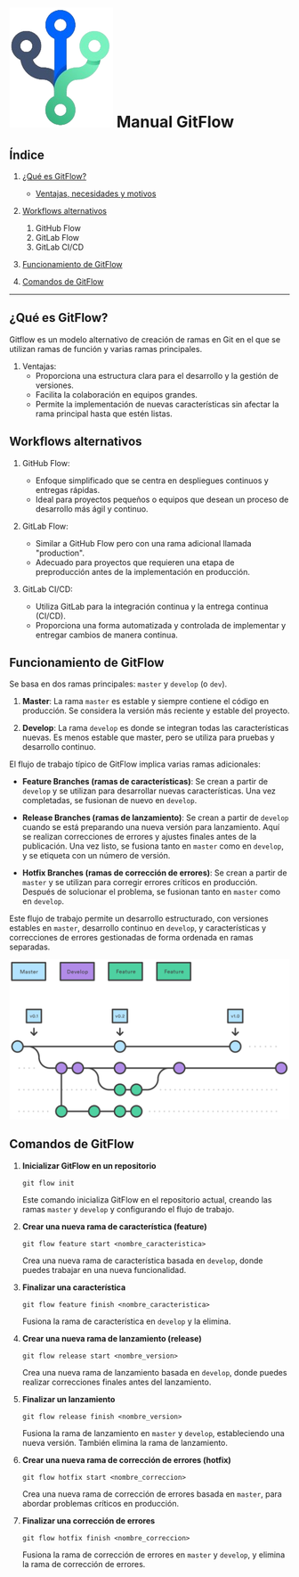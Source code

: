 # ![Imagen de GitFlow](../assets/git-flow.png "GitFlow") Manual GitFlow

## Índice

1. [¿Qué es GitFlow?](#qué-es-gitflow)
   - [Ventajas, necesidades y motivos](ventajas-necesidades-y-motivos)

2. [Workflows alternativos](#workflows-alternativos)
   1. GitHub Flow
   2. GitLab Flow
   3. GitLab CI/CD
  
3. [Funcionamiento de GitFlow](#funcionamiento-de-gitflow)

4. [Comandos de GitFlow](#comandos-de-gitflow)

---

## ¿Qué es GitFlow?

Gitflow es un modelo alternativo de creación de ramas en Git en el que se utilizan ramas de función y varias ramas principales.

1. Ventajas:
   - Proporciona una estructura clara para el desarrollo y la gestión de versiones.
   - Facilita la colaboración en equipos grandes.
   - Permite la implementación de nuevas características sin afectar la rama principal hasta que estén listas.

## Workflows alternativos
1. GitHub Flow:
   - Enfoque simplificado que se centra en despliegues continuos y entregas rápidas.
   - Ideal para proyectos pequeños o equipos que desean un proceso de desarrollo más ágil y continuo.

2. GitLab Flow:
   - Similar a GitHub Flow pero con una rama adicional llamada "production".
   - Adecuado para proyectos que requieren una etapa de preproducción antes de la implementación en producción.

3. GitLab CI/CD:
   - Utiliza GitLab para la integración continua y la entrega continua (CI/CD).
   - Proporciona una forma automatizada y controlada de implementar y entregar cambios de manera continua.

## Funcionamiento de GitFlow

Se basa en dos ramas principales: `master` y `develop` (o `dev`).

1. **Master**:
   La rama `master` es estable y siempre contiene el código en producción. Se considera la versión más reciente y estable del proyecto.

2. **Develop**:
   La rama `develop` es donde se integran todas las características nuevas. Es menos estable que master, pero se utiliza para pruebas y desarrollo
   continuo.

El flujo de trabajo típico de GitFlow implica varias ramas adicionales:

- **Feature Branches (ramas de características)**:
  Se crean a partir de `develop` y se utilizan para desarrollar nuevas características. Una vez completadas, se fusionan de nuevo en `develop`.

- **Release Branches (ramas de lanzamiento)**:
  Se crean a partir de `develop` cuando se está preparando una nueva versión para lanzamiento. Aquí se realizan correcciones de errores y ajustes
  finales antes de la publicación. Una vez listo, se fusiona tanto en `master` como en `develop`, y se etiqueta con un número de versión.

- **Hotfix Branches (ramas de corrección de errores)**:
  Se crean a partir de `master` y se utilizan para corregir errores críticos en producción. Después de solucionar el problema, se fusionan tanto en
  `master` como en `develop`.

Este flujo de trabajo permite un desarrollo estructurado, con versiones estables en `master`, desarrollo continuo en `develop`, y características y correcciones de errores gestionadas de forma ordenada en ramas separadas.

![Imagen de las ramas GitFlow](../assets/git-flow-works.svg "Ramas GitFlow")

## Comandos de GitFlow

1. **Inicializar GitFlow en un repositorio**
   ~~~
   git flow init
   ~~~
   Este comando inicializa GitFlow en el repositorio actual, creando las ramas `master` y `develop` y configurando el flujo de trabajo.
   
2. **Crear una nueva rama de característica (feature)**
   ~~~
   git flow feature start <nombre_caracteristica>
   ~~~
   Crea una nueva rama de característica basada en `develop`, donde puedes trabajar en una nueva funcionalidad.
   
3. **Finalizar una característica**
   ~~~
   git flow feature finish <nombre_caracteristica>
   ~~~
   Fusiona la rama de característica en `develop` y la elimina.
   
4. **Crear una nueva rama de lanzamiento (release)**
   ~~~
   git flow release start <nombre_version>
   ~~~
   Crea una nueva rama de lanzamiento basada en `develop`, donde puedes realizar correcciones finales antes del lanzamiento.

5. **Finalizar un lanzamiento**
   ~~~
   git flow release finish <nombre_version>
   ~~~
   Fusiona la rama de lanzamiento en `master` y `develop`, estableciendo una nueva versión. También elimina la rama de lanzamiento.

6. **Crear una nueva rama de corrección de errores (hotfix)**
   ~~~
   git flow hotfix start <nombre_correccion>
   ~~~
   Crea una nueva rama de corrección de errores basada en `master`, para abordar problemas críticos en producción.

7. **Finalizar una corrección de errores**
   ~~~
   git flow hotfix finish <nombre_correccion>
   ~~~
   Fusiona la rama de corrección de errores en `master` y `develop`, y elimina la rama de corrección de errores.
   
